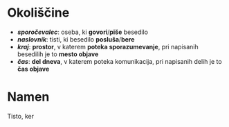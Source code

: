 # Okoliščine
- ***sporočevalec***: oseba, ki **govori**/**piše** besedilo
- ***naslovnik***: tisti, ki besedilo **posluša**/**bere**
- ***kraj***: **prostor**, v katerem **poteka sporazumevanje**, pri napisanih besedilih je to **mesto objave**
- ***čas***: **del dneva**, v katerem poteka komunikacija, pri napisanih delih je to **čas objave**
# Namen
Tisto, ker 